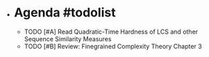 - # Agenda #todolist
	- TODO [#A] Read Quadratic-Time Hardness of LCS and other Sequence Similarity Measures
	- TODO [#B] Review: Finegrained Complexity Theory Chapter 3